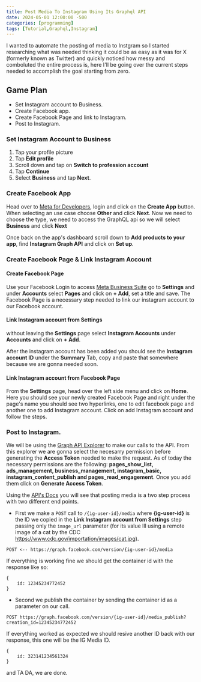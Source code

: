 ```yaml
---
title: Post Media To Instagram Using Its Graphql API
date: 2024-05-01 12:00:00 -500
categories: [programming]
tags: [Tutorial,Graphql,Instagram]
---
```


I wanted to automate the posting of media to Instgram so I started researching what was needed thinking it could be as easy as it was for X (formerly known as Twitter) and quickly noticed how messy and comboluted the entire process is, here I'll be going over the current steps needed to accomplish the goal starting from zero.

## Game Plan

* Set Instagram account to Business.
* Create Facebook app.
* Create Facebook Page and link to Instagram.
* Post to Instagram.

### Set Instagram Account to Business

1. Tap your profile picture
2. Tap **Edit profile**
3. Scroll down and tap on **Switch to profession account**
4. Tap **Continue**
5. Select **Business** and tap **Next**.

### Create Facebook App

Head over to [Meta for Developers](https://developers.facebook.com/), login and click on the **Create App** button. When selecting an use case choose **Other** and click **Next**.
Now we need to choose the type, we need to access the GraphQL api so we will select **Business** and click **Next**

Once back on the app's dashboard scroll down to **Add products to your app**, find **Instagram Graph API** and click on **Set up**.

### Create Facebook Page & Link Instagram Account

#### Create Facebook Page

Use your Facebook Login to access [Meta Business Suite](https://business.facebook.com/)
go to **Settings** and under **Accounts** select **Pages** and click on **+ Add**, set a title and save. The Facebook Page is a necessary step needed to link our instagram account to our Facebook account.

#### Link Instagram account from Settings

without leaving the **Settings** page select **Instagram Accounts** under **Accounts** and click on **+ Add**.

After the instagram account has been added you should see the **Instagram account ID** under the **Summary** Tab, copy and paste that somewhere because we are gonna needed soon.

#### Link Instagram account from Facebook Page

From the **Settings** page, head over the left side menu and click on **Home**. Here you should see your newly created Facebook Page and right under the page's name you should see two hyperlinks, one to edit facebook page and another one to add Instagram account. Click on add Instagram account and follow the steps.

### Post to Instagram.

We will be using the [Graph API Explorer](https://developers.facebook.com/tools/explorer) to make our calls to the API. From this explorer we are gonna select the necesarry permission before generating the **Access Token** needed to make the request. As of today the necessary permissions are the following: **pages_show_list, ads_management, business_management, instagram_basic, instagram_content_publish and pages_read_engagement**. Once you add them click on **Generate Access Token**.

Using the [API's Docs](https://developers.facebook.com/docs/instagram-api/guides/content-publishing/) you will see that posting media is a two step process with two different end points. 

* First we make a `POST` call to `/{ig-user-id}/media` where **{ig-user-id}** is the ID we copied in the **Link Instagram account from Settings** step passing only the `image_url` parameter (for its value Ill using a remote image of a cat by the CDC https://www.cdc.gov/importation/images/cat.jpg).

```
POST <-- https://graph.facebook.com/version/{ig-user-id}/media
```

If everything is working fine we should get the container id with the response like so:

```
{
    id: 12345234772452
}
```

* Second we publish the container by sending the container id as a parameter on our call.

```
POST https://graph.facebook.com/version/{ig-user-id}/media_publish?creation_id=12345234772452
```

If everything worked as expected we should resive another ID back with our response, this one will be the IG Media ID.

```
{
    id: 323141234561324
}
```

and TA DA, we are done.

